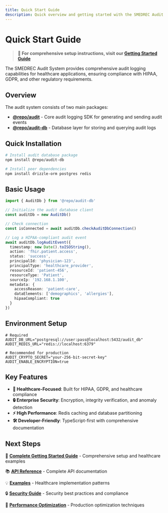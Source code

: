 ```yaml
---
title: Quick Start Guide
description: Quick overview and getting started with the SMEDREC Audit System.
---
```


# Quick Start Guide

> **📖 For comprehensive setup instructions, visit our [Getting Started Guide](./getting-started.md)**

The SMEDREC Audit System provides comprehensive audit logging capabilities for healthcare applications, ensuring compliance with HIPAA, GDPR, and other regulatory requirements.

## Overview

The audit system consists of two main packages:

- **[@repo/audit](./audit.md)** - Core audit logging SDK for generating and sending audit events
- **[@repo/audit-db](./audit-db.md)** - Database layer for storing and querying audit logs

## Quick Installation

```bash
# Install audit database package
npm install @repo/audit-db

# Install peer dependencies
npm install drizzle-orm postgres redis
```

## Basic Usage

```typescript
import { AuditDb } from '@repo/audit-db'

// Initialize the audit database client
const auditDb = new AuditDb()

// Check connection
const isConnected = await auditDb.checkAuditDbConnection()

// Log a HIPAA-compliant audit event
await auditDb.logAuditEvent({
  timestamp: new Date().toISOString(),
  action: 'fhir.patient.access',
  status: 'success',
  principalId: 'physician-123',
  principalType: 'healthcare_provider',
  resourceId: 'patient-456',
  resourceType: 'Patient',
  sourceIp: '192.168.1.100',
  metadata: {
    accessReason: 'patient-care',
    dataElements: ['demographics', 'allergies'],
    hipaaCompliant: true
  }
})
```

## Environment Setup

```env
# Required
AUDIT_DB_URL="postgresql://user:pass@localhost:5432/audit_db"
AUDIT_REDIS_URL="redis://localhost:6379"

# Recommended for production
AUDIT_CRYPTO_SECRET="your-256-bit-secret-key"
AUDIT_ENABLE_ENCRYPTION=true
```

## Key Features

- **🏥 Healthcare-Focused**: Built for HIPAA, GDPR, and healthcare compliance
- **🔒 Enterprise Security**: Encryption, integrity verification, and anomaly detection
- **⚡ High Performance**: Redis caching and database partitioning
- **🛠️ Developer-Friendly**: TypeScript-first with comprehensive documentation

## Next Steps

📖 **[Complete Getting Started Guide](./getting-started.md)** - Comprehensive setup and healthcare examples

📚 **[API Reference](./api-reference.md)** - Complete API documentation

💡 **[Examples](./examples.md)** - Healthcare implementation patterns

🔒 **[Security Guide](./security.md)** - Security best practices and compliance

🚀 **[Performance Optimization](./performance-optimization.md)** - Production optimization techniques
